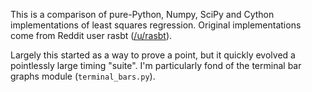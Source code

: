 This is a comparison of pure-Python, Numpy, SciPy and Cython implementations of least squares regression. Original implementations come from Reddit user rasbt ([/u/rasbt](http://www.reddit.com/user/rasbt)).

Largely this started as a way to prove a point, but it quickly evolved a pointlessly large timing "suite". I'm particularly fond of the terminal bar graphs module (`terminal_bars.py`).
